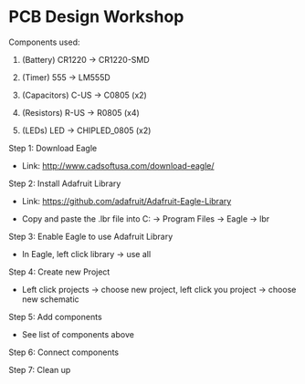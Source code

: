 # PCB Design Workshop

Components used:

1. (Battery) CR1220 -> CR1220-SMD

2. (Timer) 555 -> LM555D

3. (Capacitors) C-US -> C0805 (x2)

4. (Resistors) R-US -> R0805 (x4)

5. (LEDs) LED -> CHIPLED_0805 (x2)


Step 1: Download Eagle

  - Link: http://www.cadsoftusa.com/download-eagle/ 
  
Step 2: Install Adafruit Library

  - Link: https://github.com/adafruit/Adafruit-Eagle-Library 
  
  - Copy and paste the .lbr file into C: -> Program Files -> Eagle -> lbr
  
Step 3: Enable Eagle to use Adafruit Library

  - In Eagle, left click library -> use all
  
Step 4: Create new Project

  - Left click projects -> choose new project, left click you project -> choose new schematic
  
Step 5: Add components

  - See list of components above
  
Step 6: Connect components

Step 7: Clean up
